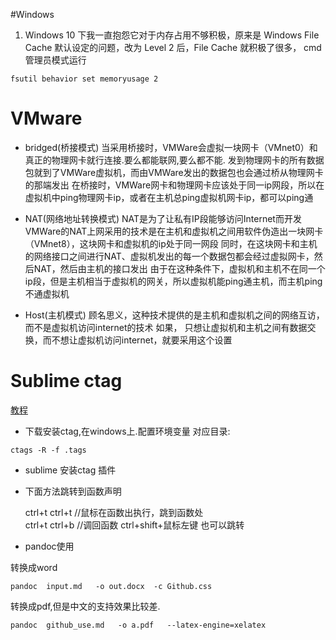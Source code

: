 #Windows


1. Windows 10 下我一直抱怨它对于内存占用不够积极，原来是 Windows File Cache 默认设定的问题，改为 Level 2 后，File Cache 就积极了很多，
cmd 管理员模式运行

```
fsutil behavior set memoryusage 2

```


#  VMware
- bridged(桥接模式)
当采用桥接时，VMWare会虚拟一块网卡（VMnet0）和真正的物理网卡就行连接.要么都能联网,要么都不能.
发到物理网卡的所有数据包就到了VMWare虚拟机，而由VMWare发出的数据包也会通过桥从物理网卡的那端发出 
在桥接时，VMWare网卡和物理网卡应该处于同一ip网段，所以在虚拟机中ping物理网卡ip，或者在主机总ping虚拟机网卡ip，都可以ping通

- NAT(网络地址转换模式)
NAT是为了让私有IP段能够访问Internet而开发
VMWare的NAT上网采用的技术是在主机和虚拟机之间用软件伪造出一块网卡（VMnet8），这块网卡和虚拟机的ip处于同一网段
同时，在这块网卡和主机的网络接口之间进行NAT、虚拟机发出的每一个数据包都会经过虚拟网卡，然后NAT，然后由主机的接口发出
由于在这种条件下，虚拟机和主机不在同一个ip段，但是主机相当于虚拟机的网关，所以虚拟机能ping通主机，而主机ping不通虚拟机

- Host(主机模式)
顾名思义，这种技术提供的是主机和虚拟机之间的网络互访，而不是虚拟机访问internet的技术
如果，
只想让虚拟机和主机之间有数据交换，而不想让虚拟机访问internet，就要采用这个设置  

# Sublime  ctag

[教程](http://www.cnblogs.com/fxair/archive/2013/05/06/3062279.html)

- 下载安装ctag,在windows上.配置环境变量
对应目录:
```
ctags -R -f .tags
```


- sublime 安装ctag 插件

- 下面方法跳转到函数声明

	ctrl+t   ctrl+t   //鼠标在函数出执行，跳到函数处  
	ctrl+t   ctrl+b  //调回函数
	ctrl+shift+鼠标左键 也可以跳转

- pandoc使用

转换成word
```
pandoc  input.md   -o out.docx  -c Github.css
```

转换成pdf,但是中文的支持效果比较差.
```
pandoc  github_use.md   -o a.pdf   --latex-engine=xelatex
```